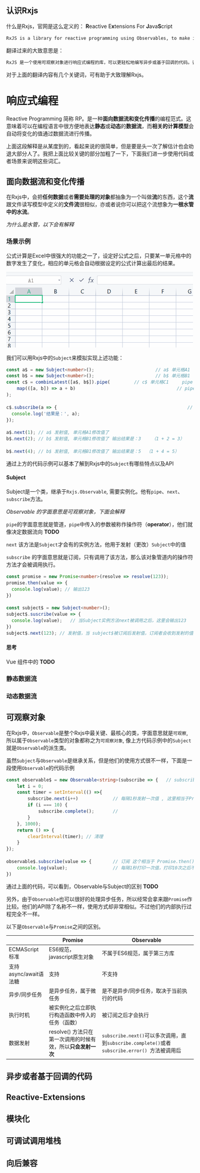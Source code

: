 ## 认识Rxjs

什么是Rxjs，官网是这么定义的： **R**eactive E**x**tensions For **J**ava**S**cript

```txt
RxJS is a library for reactive programming using Observables, to make it easier to compose asynchronous or callback-based code. This project is a rewrite of Reactive-Extensions/RxJS with better performance, better modularity, better debuggable call stacks, while staying mostly backwards compatible, with some breaking changes that reduce the API surface
```

翻译过来的大致意思是：

```txt
RxJS 是一个使用可观察对象进行响应式编程的库，可以更轻松地编写异步或基于回调的代码。该项目是对 Reactive-Extensions/RxJS 的重写，具有更好的性能、更好的模块化、更好的可调试调用堆栈，同时保持大部分向后兼容，并进行了一些减少 API 表面的重大更改。
```

对于上面的翻译内容有几个关键词，可有助于大致理解Rxjs。

# 响应式编程

Reactive Programming  简称 RP。是一种**面向数据流和变化传播**的编程范式。这意味着可以在编程语言中很方便地表达**静态**或**动态**的**数据流**，而**相关的计算模型**会自动将变化的值通过数据流进行传播。

上面这段解释是从某度到的，看起来说的很简单，但是要是头一次了解估计也会劝退大部分人了。我把上面比较关键的部分加粗了一下，下面我们进一步使用代码或者场景来说明这些词汇。

## 面向数据流和变化传播

在Rxjs中，会把**任何数据**或者**需要处理的对象**都抽象为一个叫做**流**的东西，这个**流**跟文件读写模型中定义的**文件流**很相似，亦或者说你可以把这个流想象为**一根水管中的水流**。

*为什么是水管，以下会有解释*

### 场景示例

公式计算是Excel中很强大的功能之一了，设定好公式之后，只要某一单元格中的数字发生了变化，相应的单元格会自动根据设定的公式计算出最后的结果。

![sum](./assets/sum.gif)

我们可以用Rxjs中的`Subject`来模拟实现上述功能：

```ts
const a$ = new Subject<number>();						// a$ 单元格A1
const b$ = new Subject<number>();						// b$ 单元格B1
const c$ = combinLatest([a$, b$]).pipe(			// c$ 单元格C1  	pipe 的本意就是管道（水管）
	map(([a, b]) => a + b)										// pipe 中通过操作符 map 模拟设定计算公式 SUM(a + b)
);

c$.subscribe(a => {													// 订阅
  console.log('结果是：', a);
});

a$.next(1);	// a$ 发射值, 单元格A1修改值了
b$.next(2); // b$ 发射值, 单元格B1修改值了 输出结果是：3	（1 + 2 = 3）

b$.next(4); // b$ 发射值, 单元格B1修改值了 输出结果是：5  （1 + 4 = 5）

```

通过上方的代码示例可以基本了解到Rxjs中的`Subject`有哪些特点以及API

#### Subject 

Subject是一个类，继承于`Rxjs.Observable`, 需要实例化。他有`pipe`、`next`、`subscribe`方法。

*Observable 的字面意思是可观察对象，下面会解释*

`pipe`的字面意思就是管道，`pipe`中传入的参数被称作操作符（**operator**），他们就像决定数据流向 **TODO**

`next` 该方法是`Subject`才会有的实例方法，他用于发射（更改）`Subject`中的值

`subscribe` 的字面意思就是订阅，只有调用了该方法，那么该对象管道内的操作符方法才会被调用执行。

```ts
const promise = new Promise<number>(resolve => resolve(123));
promise.then(value => {
  console.log(value); // 输出123
})

const subject$ = new Subject<number>();
subject$.suscribe(value => {
  console.log(value);	// 当Subject实例方法next被调用之后，这里会输出123
})
subject$.next(123); // 发射值，当 subject$被订阅后发射值，订阅者会收到发射的值
```

#### 思考

Vue 组件中的 **TODO**

### 静态数据流

### 动态数据流

## 可观察对象

在Rxjs中，`Observable`是整个Rxjs中最关键、最核心的类，字面意思就是`可观察`, 所以属于`Observable`类型的对象都称之为`可观察对象`, 像上方代码示例中的`Subject`就是`Observable`的派生类。

虽然`Subject`与`Observable`是继承关系，但是他们的使用方式很不一样，下面是一段使用`Observable`的代码示例

```ts
const observable$ = new Observable<string>(subscribe => {  	// subscribe 类似 Promise中 resolve 和 reject的集合体
    let i = 0;
    const timer = setInterval(() =>{
        subscribe.next(i++)				// 每隔1秒发射一次值 , 这里相当于Promise.resolve()
        if (i === 10) {
            subscribe.complete();		// 
        }
    }, 1000);
    return () => {
        clearInterval(timer); // 清理
    }
});

observable$.subscribe(value => {		// 订阅 这个相当于 Promise.then()
    console.log(value);					// 每隔1秒打印一次值，打印10次之后不再打印
})

```

通过上面的代码，可以看到，Observable与Subject的区别 **TODO**

另外，由于`Observable`也可以很好的处理异步任务，所以经常会拿来跟`Promise`作比较。他们的API除了名称不一样，使用方式却非常相似。不过他们的内部执行过程完全不一样。

以下是`Observable`与`Promise`之间的区别。

|                       | Promise                                                      | Observable                                                   |
| --------------------- | ------------------------------------------------------------ | ------------------------------------------------------------ |
| ECMAScript 标准       | ES6规范，javascript原生对象                                  | 不属于ES6规范，属于第三方库                                  |
| 支持async/await语法糖 | 支持                                                         | 不支持                                                       |
| 异步/同步任务         | 是异步任务，属于微任务                                       | 是不是异步/同步任务，取决于当前执行的代码                    |
| 执行时机              | 被实例化之后立即执行构造函数中传入的任务（函数）             | 被订阅之后才会执行                                           |
| 数据发射              | resolve() 方法只在第一次调用的时候有效，所以**只会发射一次** | `subscribe.next()`可以多次调用，直到`subscribe.complete()`或者`subscribe.error() `方法被调用后 |



## 异步或者基于回调的代码

## Reactive-Extensions

## 模块化

## 可调试调用堆栈

## 向后兼容

